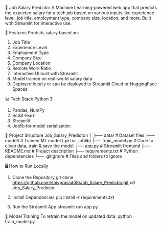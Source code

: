 🧠 Job Salary Predictor
A Machine Learning-powered web app that predicts the expected salary for a tech job based on various inputs like experience level, job title, employment type, company size, location, and more. Built with Streamlit for interactive use.

🚀 Features
Predicts salary based on:

1. Job Title
2. Experience Level
3. Employment Type
4. Company Size
5. Company Location
6. Remote Work Ratio
7. Interactive UI built with Streamlit
8. Model trained on real-world salary data
9. Deployed locally or can be deployed to Streamlit Cloud or HuggingFace Spaces

📊 Tech Stack
Python 3

1. Pandas, NumPy
2. Scikit-learn
3. Streamlit
4. Joblib for model serialization

📂 Project Structure
Job_Salary_Predictor/
│
├── data/                  # Dataset files
├── model/                 # Trained ML model (.pkl or .joblib)
├── train_model.py         # Code to clean data, train & save the model
├── app.py                 # Streamlit frontend
├── README.md              # Project description
├── requirements.txt       # Python dependencies
└── .gitignore             # Files and folders to ignore

🖥️ How to Run Locally

1. Clone the Repository
   git clone https://github.com/shivprasad08/Job_Salary_Predictor.git
   cd Job_Salary_Predictor

2. Install Dependencies
   pip install -r requirements.txt

3. Run the Streamlit App
   streamlit run app.py

🧠 Model Training
To retrain the model on updated data:
python train_model.py

